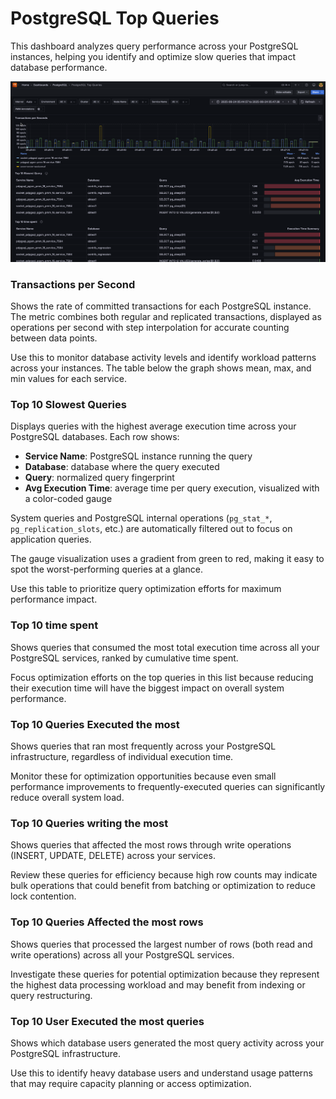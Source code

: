# PostgreSQL Top Queries

This dashboard analyzes query performance across your PostgreSQL instances, helping you identify and optimize slow queries that impact database performance.

![!image](../../images/PMM_PostgreSQL_Top_Queries.png)


### Transactions per Second
Shows the rate of committed transactions for each PostgreSQL instance. The metric combines both regular and replicated transactions, displayed as operations per second with step interpolation for accurate counting between data points.

Use this to monitor database activity levels and identify workload patterns across your instances. The table below the graph shows mean, max, and min values for each service.

### Top 10 Slowest Queries

Displays queries with the highest average execution time across your PostgreSQL databases. Each row shows:

- **Service Name**: PostgreSQL instance running the query
- **Database**: database where the query executed
- **Query**: normalized query fingerprint
- **Avg Execution Time**: average time per query execution, visualized with a color-coded gauge

System queries and PostgreSQL internal operations (`pg_stat_*`, `pg_replication_slots`, etc.) are automatically filtered out to focus on application queries.

The gauge visualization uses a gradient from green to red, making it easy to spot the worst-performing queries at a glance.

Use this table to prioritize query optimization efforts for maximum performance impact.

### Top 10 time spent
Shows queries that consumed the most total execution time across all your PostgreSQL services, ranked by cumulative time spent. 

Focus optimization efforts on the top queries in this list because reducing their execution time will have the biggest impact on overall system performance.

### Top 10 Queries Executed the most
Shows queries that ran most frequently across your PostgreSQL infrastructure, regardless of individual execution time. 

Monitor these for optimization opportunities because even small performance improvements to frequently-executed queries can significantly reduce overall system load.

### Top 10 Queries writing the most
Shows queries that affected the most rows through write operations (INSERT, UPDATE, DELETE) across your services. 

Review these queries for efficiency because high row counts may indicate bulk operations that could benefit from batching or optimization to reduce lock contention.

### Top 10 Queries Affected the most rows
Shows queries that processed the largest number of rows (both read and write operations) across all your PostgreSQL services. 

Investigate these queries for potential optimization because they represent the highest data processing workload and may benefit from indexing or query restructuring.

### Top 10 User Executed the most queries
Shows which database users generated the most query activity across your PostgreSQL infrastructure. 

Use this to identify heavy database users and understand usage patterns that may require capacity planning or access optimization.